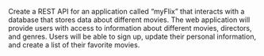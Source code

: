 Create a REST API for an application called “myFlix” that interacts with a database that stores data about different movies. The web application will provide users with access to information about different movies, directors, and genres. Users will be able to sign up, update their personal information, and create a list of their favorite movies.
